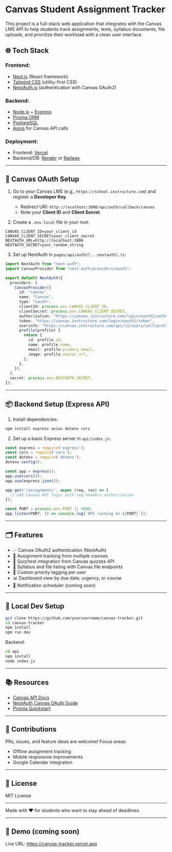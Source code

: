 # Canvas Student Assignment Tracker

This project is a full-stack web application that integrates with the Canvas LMS API to help students track assignments, tests, syllabus documents, file uploads, and prioritize their workload with a clean user interface.

## 🌐 Tech Stack

### Frontend:
- [Next.js](https://nextjs.org/) (React framework)
- [Tailwind CSS](https://tailwindcss.com/) (utility-first CSS)
- [NextAuth.js](https://next-auth.js.org/) (authentication with Canvas OAuth2)

### Backend:
- [Node.js](https://nodejs.org/) + [Express](https://expressjs.com/)
- [Prisma ORM](https://www.prisma.io/)
- [PostgreSQL](https://www.postgresql.org/)
- [Axios](https://axios-http.com/) for Canvas API calls

### Deployment:
- Frontend: [Vercel](https://vercel.com/)
- Backend/DB: [Render](https://render.com/) or [Railway](https://railway.app/)

---

## 🔐 Canvas OAuth Setup

1. Go to your Canvas LMS (e.g., `https://school.instructure.com`) and register a **Developer Key**.
   - Redirect URI: `http://localhost:3000/api/auth/callback/canvas`
   - Note your **Client ID** and **Client Secret**.

2. Create a `.env.local` file in your root:

```env
CANVAS_CLIENT_ID=your_client_id
CANVAS_CLIENT_SECRET=your_client_secret
NEXTAUTH_URL=http://localhost:3000
NEXTAUTH_SECRET=your_random_string
```

3. Set up NextAuth in `pages/api/auth/[...nextauth].ts`:

```ts
import NextAuth from "next-auth";
import CanvasProvider from "next-auth/providers/oauth";

export default NextAuth({
  providers: [
    CanvasProvider({
      id: "canvas",
      name: "Canvas",
      type: "oauth",
      clientId: process.env.CANVAS_CLIENT_ID,
      clientSecret: process.env.CANVAS_CLIENT_SECRET,
      authorization: "https://canvas.instructure.com/login/oauth2/auth",
      token: "https://canvas.instructure.com/login/oauth2/token",
      userinfo: "https://canvas.instructure.com/api/v1/users/self/profile",
      profile(profile) {
        return {
          id: profile.id,
          name: profile.name,
          email: profile.primary_email,
          image: profile.avatar_url,
        };
      },
    }),
  ],
  secret: process.env.NEXTAUTH_SECRET,
});
```

---

## 📦 Backend Setup (Express API)

1. Install dependencies:
```bash
npm install express axios dotenv cors
```

2. Set up a basic Express server in `api/index.js`:
```js
const express = require('express');
const cors = require('cors');
const dotenv = require('dotenv');
dotenv.config();

const app = express();
app.use(cors());
app.use(express.json());

app.get('/assignments', async (req, res) => {
  // Add Canvas API logic with req.headers.authorization
});

const PORT = process.env.PORT || 4000;
app.listen(PORT, () => console.log(`API running on ${PORT}`));
```

---

## 🗂️ Features

- ✅ Canvas OAuth2 authentication (NextAuth)
- 📆 Assignment tracking from multiple courses
- 🧪 Quiz/test integration from Canvas quizzes API
- 📄 Syllabus and file listing with Canvas file endpoints
- 🎯 Custom priority tagging per user
- 📊 Dashboard view by due date, urgency, or course
- 🔔 Notification scheduler (coming soon)

---

## 🧪 Local Dev Setup

```bash
git clone https://github.com/yourusername/canvas-tracker.git
cd canvas-tracker
npm install
npm run dev
```

Backend:
```bash
cd api
npm install
node index.js
```

---

## 📚 Resources
- [Canvas API Docs](https://canvas.instructure.com/doc/api/)
- [NextAuth Canvas OAuth Guide](https://next-auth.js.org/providers/oauth)
- [Prisma Quickstart](https://www.prisma.io/docs/getting-started)

---

## 🧠 Contributions
PRs, issues, and feature ideas are welcome! Focus areas:
- Offline assignment tracking
- Mobile responsive improvements
- Google Calendar integration

---

## 📄 License
MIT License

---

Made with ❤️ for students who want to stay ahead of deadlines.

---

## 🚀 Demo (coming soon)
Live URL: https://canvas-tracker.vercel.app
